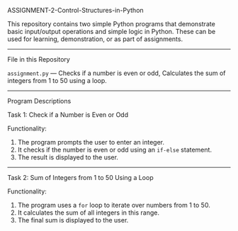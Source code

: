 ASSIGNMENT-2-Control-Structures-in-Python 

This repository contains two simple Python programs that demonstrate basic input/output operations and simple logic in Python. 
These can be used for learning, demonstration, or as part of assignments.

---
File in this Repository

`assignment.py` — Checks if a number is even or odd, Calculates the sum of integers from 1 to 50 using a loop.

---
Program Descriptions

Task 1: Check if a Number is Even or Odd 

Functionality:

1. The program prompts the user to enter an integer.
2. It checks if the number is even or odd using an `if-else` statement.
3. The result is displayed to the user.


---

Task 2: Sum of Integers from 1 to 50 Using a Loop

Functionality:

1. The program uses a `for` loop to iterate over numbers from 1 to 50.
2. It calculates the sum of all integers in this range.
3. The final sum is displayed to the user.






